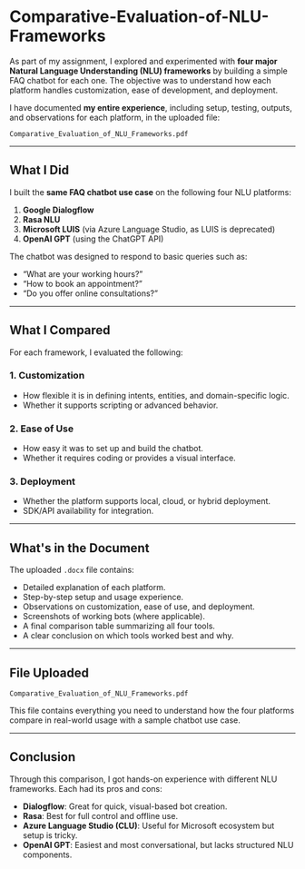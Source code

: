 # Comparative-Evaluation-of-NLU-Frameworks


As part of my assignment, I explored and experimented with **four major Natural Language Understanding (NLU) frameworks** by building a simple FAQ chatbot for each one. The objective was to understand how each platform handles customization, ease of development, and deployment.

 I have documented **my entire experience**, including setup, testing, outputs, and observations for each platform, in the uploaded file:

 `Comparative_Evaluation_of_NLU_Frameworks.pdf`

---

##  What I Did

I built the **same FAQ chatbot use case** on the following four NLU platforms:

1. **Google Dialogflow**
2. **Rasa NLU**
3. **Microsoft LUIS** (via Azure Language Studio, as LUIS is deprecated)
4. **OpenAI GPT** (using the ChatGPT API)

The chatbot was designed to respond to basic queries such as:
- “What are your working hours?”
- “How to book an appointment?”
- “Do you offer online consultations?”

---

##  What I Compared

For each framework, I evaluated the following:

### 1. **Customization**
- How flexible it is in defining intents, entities, and domain-specific logic.
- Whether it supports scripting or advanced behavior.

### 2. **Ease of Use**
- How easy it was to set up and build the chatbot.
- Whether it requires coding or provides a visual interface.

### 3. **Deployment**
- Whether the platform supports local, cloud, or hybrid deployment.
- SDK/API availability for integration.

---

##  What's in the Document

The uploaded `.docx` file contains:
- Detailed explanation of each platform.
- Step-by-step setup and usage experience.
- Observations on customization, ease of use, and deployment.
- Screenshots of working bots (where applicable).
- A final comparison table summarizing all four tools.
- A clear conclusion on which tools worked best and why.

---

##  File Uploaded

 `Comparative_Evaluation_of_NLU_Frameworks.pdf`

 This file contains everything you need to understand how the four platforms compare in real-world usage with a sample chatbot use case.

---

##  Conclusion

Through this comparison, I got hands-on experience with different NLU frameworks. Each had its pros and cons:

- **Dialogflow**: Great for quick, visual-based bot creation.
- **Rasa**: Best for full control and offline use.
- **Azure Language Studio (CLU)**: Useful for Microsoft ecosystem but setup is tricky.
- **OpenAI GPT**: Easiest and most conversational, but lacks structured NLU components.



